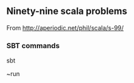 ## Ninety-nine scala problems

From http://aperiodic.net/phil/scala/s-99/

### SBT commands

sbt

~run

